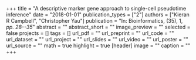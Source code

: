 +++
title = "A descriptive marker gene approach to single-cell pseudotime inference"
date = "2018-01-01"
publication_types = ["2"]
authors = ["Kieran R Campbell", "Christopher Yau"]
publication = "In: Bioinformatics, (35), 1, _pp. 28--35_"
abstract = ""
abstract_short = ""
image_preview = ""
selected = false
projects = []
tags = []
url_pdf = ""
url_preprint = ""
url_code = ""
url_dataset = ""
url_project = ""
url_slides = ""
url_video = ""
url_poster = ""
url_source = ""
math = true
highlight = true
[header]
image = ""
caption = ""
+++
